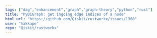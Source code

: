 ```yaml
---
tags: ["dag","enhancement","graph","graph-theory","python","rust"]
title: "PyDiGraph: get ingoing edge indices of a node"
html_url: "https://github.com/Qiskit/rustworkx/issues/1360"
user: "hakkape"
repo: "Qiskit/rustworkx"
---
```


